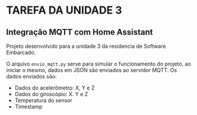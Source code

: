 <h1> TAREFA DA UNIDADE 3</h1>
<h2>Integração MQTT com Home Assistant</h2>

<div text-align="justify-text"> Projeto desenvolvido para a unidade 3 da residencia de Software Embarcado.</div>

<p>

<div text-align="justify-text">O arquivo <code>envio_mqtt.py</code> serve para simular o funcionamento do projeto, ao iniciar o mesmo, dados em JSON são enviados ao servidor MQTT. Os dados enviados são:</div>

<p>
<ul>
    <li>Dados do acelerômetro: X, Y e Z</li>
    <li> Dados do giroscópio: X. Y e Z</li>
    <li>Temperatura do sensor</li>
    <li>Timestamp</li>
</ul> 
</p>



